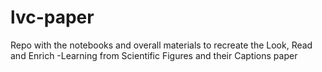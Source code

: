 # lvc-paper
Repo with the notebooks and overall materials to recreate the Look, Read and Enrich -Learning from Scientific Figures and their Captions paper

